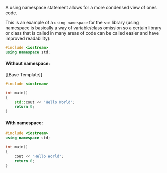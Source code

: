 
A using namespace statement allows for a more condensed view of ones code.

This is an example of a `using namespace` for the `std` library (using namespace is basically a way of variable/class omission so a certain library or class that is called in many areas of code can be called easier and have improved readability):
```c++
#include <iostream>
using namespace std;
```

#### Without namespace:

[[Base Template]]
```c++
#include <iostream>

int main()
{
    std::cout << "Hello World";
    return 0;
}
```

#### With namespace:

```c++
#include <iostream>
using namespace std;

int main()
{
    cout << "Hello World";
    return 0;
}
```